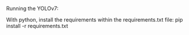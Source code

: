Running the YOLOv7:

With python, install the requirements within the requirements.txt file:
      pip install -r requirements.txt

